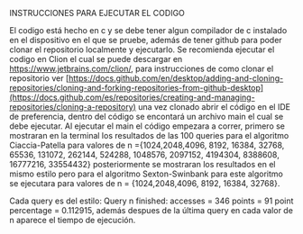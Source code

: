 INSTRUCCIONES PARA EJECUTAR EL CODIGO

El codigo está hecho en c y se debe tener algun compilador de c instalado en el dispositivo en el que se pruebe, además de tener github para poder clonar el repositorio localmente y ejecutarlo. Se recomienda ejecutar el codigo en Clion el cual se puede descargar en https://www.jetbrains.com/clion/, para instrucciones de como clonar el repositorio ver [https://docs.github.com/en/desktop/adding-and-cloning-repositories/cloning-and-forking-repositories-from-github-desktop](https://docs.github.com/es/repositories/creating-and-managing-repositories/cloning-a-repository) una vez clonado abrir el código en el IDE de preferencia, dentro del código se encontará un archivo main el cual se debe ejecutar. Al ejecutar el main el código empezara a correr, primero se mostraran en la terminal los resultados de las 100 queries para el algoritmo Ciaccia-Patella para valores de n ={1024,2048,4096, 8192, 16384, 32768, 65536, 131072, 262144, 524288, 1048576, 2097152, 4194304, 8388608, 16777216, 33554432} posteriormente se mostraran los resultados en el mismo estilo pero para el algoritmo Sexton-Swinbank para este algoritmo se ejecutara para valores de n = {1024,2048,4096, 8192, 16384, 32768}.

Cada query es del estilo:
Query n finished:
accesses = 346
points = 91
point percentage = 0.112915, además despues de la última query en cada valor de n aparece el tiempo de ejecución.
